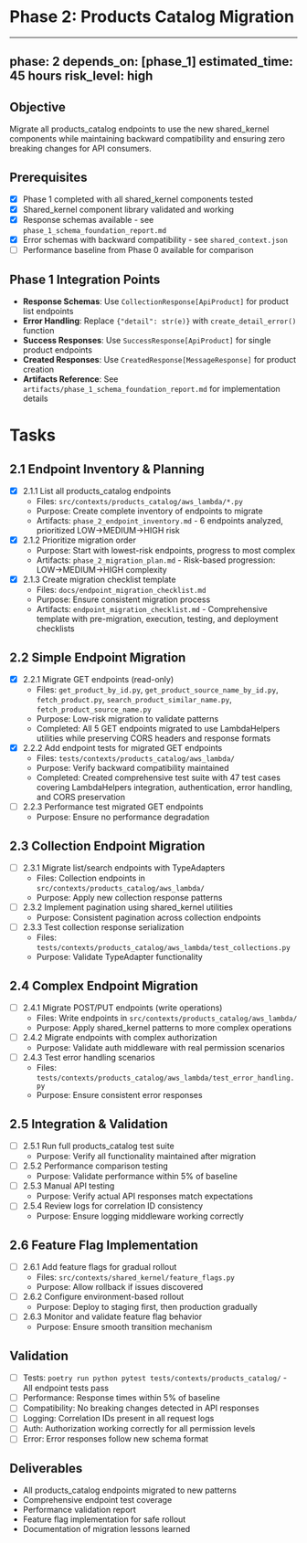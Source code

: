 # Phase 2: Products Catalog Migration

---
phase: 2
depends_on: [phase_1]
estimated_time: 45 hours
risk_level: high
---

## Objective
Migrate all products_catalog endpoints to use the new shared_kernel components while maintaining backward compatibility and ensuring zero breaking changes for API consumers.

## Prerequisites
- [x] Phase 1 completed with all shared_kernel components tested
- [x] Shared_kernel component library validated and working
- [x] Response schemas available - see `phase_1_schema_foundation_report.md`
- [x] Error schemas with backward compatibility - see `shared_context.json`
- [ ] Performance baseline from Phase 0 available for comparison

## Phase 1 Integration Points
- **Response Schemas**: Use `CollectionResponse[ApiProduct]` for product list endpoints
- **Error Handling**: Replace `{"detail": str(e)}` with `create_detail_error()` function
- **Success Responses**: Use `SuccessResponse[ApiProduct]` for single product endpoints
- **Created Responses**: Use `CreatedResponse[MessageResponse]` for product creation
- **Artifacts Reference**: See `artifacts/phase_1_schema_foundation_report.md` for implementation details

# Tasks

## 2.1 Endpoint Inventory & Planning
- [x] 2.1.1 List all products_catalog endpoints
  - Files: `src/contexts/products_catalog/aws_lambda/*.py`
  - Purpose: Create complete inventory of endpoints to migrate
  - Artifacts: `phase_2_endpoint_inventory.md` - 6 endpoints analyzed, prioritized LOW→MEDIUM→HIGH risk
- [x] 2.1.2 Prioritize migration order
  - Purpose: Start with lowest-risk endpoints, progress to most complex
  - Artifacts: `phase_2_migration_plan.md` - Risk-based progression: LOW→MEDIUM→HIGH complexity
- [x] 2.1.3 Create migration checklist template
  - Files: `docs/endpoint_migration_checklist.md`
  - Purpose: Ensure consistent migration process
  - Artifacts: `endpoint_migration_checklist.md` - Comprehensive template with pre-migration, execution, testing, and deployment checklists

## 2.2 Simple Endpoint Migration
- [x] 2.2.1 Migrate GET endpoints (read-only)
  - Files: `get_product_by_id.py`, `get_product_source_name_by_id.py`, `fetch_product.py`, `search_product_similar_name.py`, `fetch_product_source_name.py`
  - Purpose: Low-risk migration to validate patterns
  - Completed: All 5 GET endpoints migrated to use LambdaHelpers utilities while preserving CORS headers and response formats
- [x] 2.2.2 Add endpoint tests for migrated GET endpoints
  - Files: `tests/contexts/products_catalog/aws_lambda/`
  - Purpose: Verify backward compatibility maintained
  - Completed: Created comprehensive test suite with 47 test cases covering LambdaHelpers integration, authentication, error handling, and CORS preservation
- [ ] 2.2.3 Performance test migrated GET endpoints
  - Purpose: Ensure no performance degradation

## 2.3 Collection Endpoint Migration
- [ ] 2.3.1 Migrate list/search endpoints with TypeAdapters
  - Files: Collection endpoints in `src/contexts/products_catalog/aws_lambda/`
  - Purpose: Apply new collection response patterns
- [ ] 2.3.2 Implement pagination using shared_kernel utilities
  - Purpose: Consistent pagination across collection endpoints
- [ ] 2.3.3 Test collection response serialization
  - Files: `tests/contexts/products_catalog/aws_lambda/test_collections.py`
  - Purpose: Validate TypeAdapter functionality

## 2.4 Complex Endpoint Migration
- [ ] 2.4.1 Migrate POST/PUT endpoints (write operations)
  - Files: Write endpoints in `src/contexts/products_catalog/aws_lambda/`
  - Purpose: Apply shared_kernel patterns to more complex operations
- [ ] 2.4.2 Migrate endpoints with complex authorization
  - Purpose: Validate auth middleware with real permission scenarios
- [ ] 2.4.3 Test error handling scenarios
  - Files: `tests/contexts/products_catalog/aws_lambda/test_error_handling.py`
  - Purpose: Ensure consistent error responses

## 2.5 Integration & Validation
- [ ] 2.5.1 Run full products_catalog test suite
  - Purpose: Verify all functionality maintained after migration
- [ ] 2.5.2 Performance comparison testing
  - Purpose: Validate performance within 5% of baseline
- [ ] 2.5.3 Manual API testing
  - Purpose: Verify actual API responses match expectations
- [ ] 2.5.4 Review logs for correlation ID consistency
  - Purpose: Ensure logging middleware working correctly

## 2.6 Feature Flag Implementation
- [ ] 2.6.1 Add feature flags for gradual rollout
  - Files: `src/contexts/shared_kernel/feature_flags.py`
  - Purpose: Allow rollback if issues discovered
- [ ] 2.6.2 Configure environment-based rollout
  - Purpose: Deploy to staging first, then production gradually
- [ ] 2.6.3 Monitor and validate feature flag behavior
  - Purpose: Ensure smooth transition mechanism

## Validation
- [ ] Tests: `poetry run python pytest tests/contexts/products_catalog/` - All endpoint tests pass
- [ ] Performance: Response times within 5% of baseline
- [ ] Compatibility: No breaking changes detected in API responses
- [ ] Logging: Correlation IDs present in all request logs
- [ ] Auth: Authorization working correctly for all permission levels
- [ ] Error: Error responses follow new schema format

## Deliverables
- All products_catalog endpoints migrated to new patterns
- Comprehensive endpoint test coverage
- Performance validation report
- Feature flag implementation for safe rollout
- Documentation of migration lessons learned 
